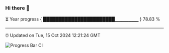 ### Hi there 👋

⏳ Year progress { ███████████████████████▁▁▁▁▁▁▁ } 78.83 %

---

⏰ Updated on Tue, 15 Oct 2024 12:21:24 GMT

![Progress Bar CI](https://github.com/code-lakshay/GitHub-Actions-Demo/workflows/Progress%20Bar%20CI/badge.svg)
